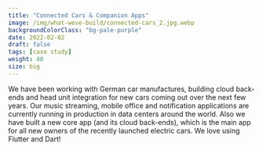 ```yaml
---
title: "Connected Cars & Companion Apps"
image: /img/what-weve-build/connected-cars_2.jpg.webp
backgroundColorClass: "bg-pale-purple"
date: 2022-02-02
draft: false
tags: [case study]
weight: 40
size: big
---
```


We have been working with German car manufactures, building cloud back-ends and head unit integration for new cars coming out over the next few years. Our music streaming, mobile office and notification applications are currently running in production in data centers around the world. Also we have built a new core app (and its cloud back-ends), which is the main app for all new owners of the recently launched electric cars. We love using Flutter and Dart!